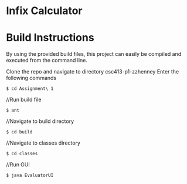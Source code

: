 # Infix Calculator

# Build Instructions

By using the provided build files, this project can easily be compiled and executed from the command line.

Clone the repo and navigate to directory csc413-p1-zzhenney
Enter the following commands

```
$ cd Assignment\ 1
```
//Run build file
```
$ ant
```	
//Navigate to build directory
```
$ cd build
```
//Navigate to classes directory
```
$ cd classes
```
//Run GUI
```
$ java EvaluatorUI
```
